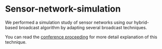 # Sensor-network-simulation
We performed a simulation study of sensor networks using our hybrid-based broadcast algorithm by adapting several broadcast techniques.

You can read the [conference proceeding](https://ieeexplore.ieee.org/document/8436677/) for more detail explanation of this technique.
